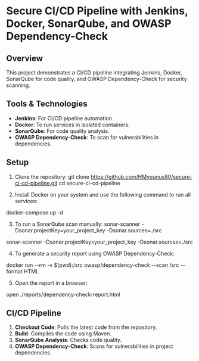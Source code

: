 # Secure CI/CD Pipeline with Jenkins, Docker, SonarQube, and OWASP Dependency-Check

## Overview

This project demonstrates a CI/CD pipeline integrating Jenkins, Docker, SonarQube for code quality, and OWASP Dependency-Check for security scanning.

## Tools & Technologies

- **Jenkins**: For CI/CD pipeline automation.
- **Docker**: To run services in isolated containers.
- **SonarQube**: For code quality analysis.
- **OWASP Dependency-Check**: To scan for vulnerabilities in dependencies.

## Setup

1. Clone the repository:
   git clone https://github.com/HMyounus80/secure-ci-cd-pipeline.git cd secure-ci-cd-pipeline

2. Install Docker on your system and use the following command to run all services:

docker-compose up -d

3. To run a SonarQube scan manually:
   sonar-scanner -Dsonar.projectKey=your_project_key -Dsonar.sources=./src

sonar-scanner -Dsonar.projectKey=your_project_key -Dsonar.sources=./src

4. To generate a security report using OWASP Dependency-Check:

docker run --rm -v $(pwd):/src owasp/dependency-check --scan /src --format HTML

5. Open the report in a browser:

open ./reports/dependency-check-report.html

## CI/CD Pipeline

1. **Checkout Code**: Pulls the latest code from the repository.
2. **Build**: Compiles the code using Maven.
3. **SonarQube Analysis**: Checks code quality.
4. **OWASP Dependency-Check**: Scans for vulnerabilities in project dependencies.
